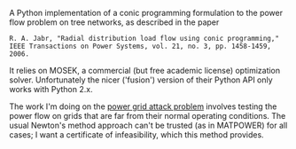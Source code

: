 A Python implementation of a conic programming formulation to the power flow
problem on tree networks, as described in the paper

```
R. A. Jabr, "Radial distribution load flow using conic programming,"
IEEE Transactions on Power Systems, vol. 21, no. 3, pp. 1458-1459, 2006.
```

It relies on MOSEK, a commercial (but free academic license) optimization
solver. Unfortunately the nicer ('fusion') version of their Python API only
works with Python 2.x.

The work I'm doing on the [power grid attack problem](https://github.com/sharnett/tree-power-flow)
involves testing the power flow on grids that are far from their
normal operating conditions. The usual Newton's method approach can't be trusted
(as in MATPOWER) for all cases; I want a certificate of
infeasibility, which this method provides.
